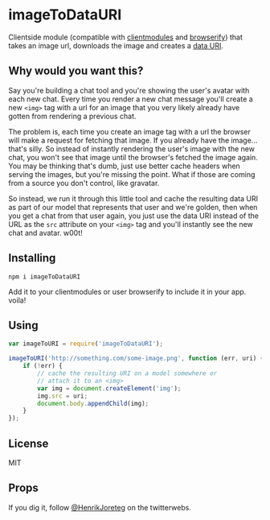 # imageToDataURI

Clientside module (compatible with [clientmodules](https://github.com/henrikjoreteg/clientmodules) and [browserify](https://github.com/substack/node-browserify)) that takes an image url, downloads the image and creates a [data URI](https://developer.mozilla.org/en-US/docs/data_URIs).


## Why would you want this?

Say you're building a chat tool and you're showing the user's avatar with each new chat. Every time you render a new chat message you'll create a new `<img>` tag with a url for an image that you very likely already have gotten from rendering a previous chat. 

The problem is, each time you create an image tag with a url the browser will make a request for fetching that image. If you already have the image... that's silly. So instead of instantly rendering the user's image with the new chat, you won't see that image until the browser's fetched the image again. You may be thinking that's dumb, just use better cache headers when serving the images, but you're missing the point. What if those are coming from a source you don't control, like gravatar. 

So instead, we run it through this little tool and cache the resulting data URI as part of our model that represents that user and we're golden, then when you get a chat from that user again, you just use the data URI instead of the URL as the `src` attribute on your `<img>` tag and you'll instantly see the new chat and avatar. w00t!


## Installing

```
npm i imageToDataURI
```

Add it to your clientmodules or user browserify to include it in your app. voila!


## Using

```js
var imageToURI = require('imageToDataURI');

imageToURI('http://something.com/some-image.png', function (err, uri) {
    if (!err) {
        // cache the resulting URI on a model somewhere or 
        // attach it to an <img>
        var img = document.createElement('img');
        img.src = uri;
        document.body.appendChild(img);
    }
});

```

## License

MIT


## Props

If you dig it, follow [@HenrikJoreteg](http://twitter.com/henrikjoreteg) on the twitterwebs.
